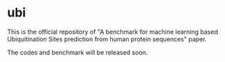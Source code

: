 # ubi
This is the official repository of "A benchmark for machine learning based Ubiquitination Sites prediction from human protein sequences" paper.

The codes and benchmark will be released soon.
